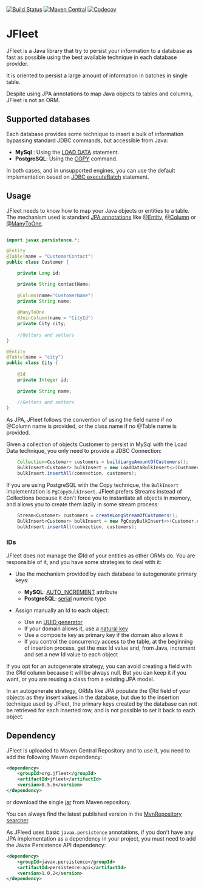 
[![Build Status](https://circleci.com/gh/jerolba/jfleet.svg?style=shield)](https://circleci.com/gh/jerolba/jfleet) 
[![Maven Central](https://maven-badges.herokuapp.com/maven-central/org.jfleet/jfleet/badge.svg?style=plastic)](https://maven-badges.herokuapp.com/maven-central/org.jfleet/jfleet)
[![Codecov](https://codecov.io/gh/jerolba/jfleet/branch/master/graph/badge.svg)](https://codecov.io/gh/jerolba/jfleet/)


# JFleet

JFleet is a Java library that try to persist your information to a database as fast as possible using the best available technique in each database provider.

It is oriented to persist a large amount of information in batches in single table.  

Despite using JPA annotations to map Java objects to tables and columns, JFleet is not an ORM.

## Supported databases

Each database provides some technique to insert a bulk of information bypassing standard JDBC commands, but accessible from Java:
 - **MySql** : Using the [LOAD DATA](https://dev.mysql.com/doc/refman/5.7/en/load-data.html) statement. 
 - **PostgreSQL**: Using the [COPY](https://www.postgresql.org/docs/9.6/static/sql-copy.html) command.

In both cases, and in unsupported engines, you can use the default implementation based on [JDBC executeBatch](https://docs.oracle.com/javase/8/docs/api/java/sql/Statement.html#executeBatch--) statement.

## Usage

JFleet needs to know how to map your Java objects or entities to a table. The mechanism used is standard [JPA annotations](https://docs.oracle.com/javaee/6/api/javax/persistence/package-summary.html) like [@Entity](https://docs.oracle.com/javaee/6/api/javax/persistence/Entity.html), [@Column](https://docs.oracle.com/javaee/6/api/javax/persistence/Column.html) or [@ManyToOne](https://docs.oracle.com/javaee/6/api/javax/persistence/ManyToOne.html). 

```java

import javax.persistence.*;

@Entity
@Table(name = "CustomerContact")
public class Customer {

    private Long id;

    private String contactName;
    
    @Column(name="CustomerName")
    private String name;
    
    @ManyToOne
    @JoinColumn(name = "CityId")
    private City city;
    
    //Getters and setters
}

@Entity
@Table(name = "city")
public class City {
    
    @Id
    private Integer id;
    
    private String name;
    
    //Getters and setters
}

```

As JPA, JFleet follows the convention of using the field name if no @Column name is provided, or the class name if no @Table name is provided. 

Given a collection of objects Customer to persist in MySql with the Load Data technique, you only need to provide a JDBC Connection:


```java
    Collection<Customer> customers = buildLargeAmountOfCustomers();
    BulkInsert<Customer> bulkInsert = new LoadDataBulkInsert<>(Customer.class);
    bulkInsert.insertAll(connection, customers);
```

If you are using PostgreSQL with the Copy technique, the `BulkInsert` implementation is `PgCopyBulkInsert`. 
JFleet prefers Streams instead of Collections because it don't force you to instantiate all objects in memory, and allows you to create them lazily in some stream process: 

```java
    Stream<Customer> customers = createLongStreamOfCustomers();
    BulkInsert<Customer> bulkInsert = new PgCopyBulkInsert<>(Customer.class);
    bulkInsert.insertAll(connection, customers);
```
### IDs

JFleet does not manage the @Id of your entities as other ORMs do. You are responsible of it, and you have some strategies to deal with it:

- Use the mechanism provided by each database to autogenerate primary keys: 
   - **MySQL**: [AUTO_INCREMENT](https://dev.mysql.com/doc/refman/5.7/en/example-auto-increment.html) attribute
   - **PostgreSQL**: [serial](https://www.postgresql.org/docs/9.6/static/datatype-numeric.html) numeric type  

- Assign manually an Id to each object:
   - Use an [UUID generator](https://en.wikipedia.org/wiki/Universally_unique_identifier)
   - If your domain allows it, use a [natural key](https://en.wikipedia.org/wiki/Natural_key)
   - Use a composite key as primary key if the domain also allows it
   - If you control the concurrency access to the table, at the beginning of insertion process, get the max Id value and, from Java, increment and set a new Id value to each object

If you opt for an autogenerate strategy, you can avoid creating a field with the @Id column because it will be always null. But you can keep it if you want, or you are reusing a class from a existing JPA model. 

In an autogenerate strategy, ORMs like JPA populate the @Id field of your objects as they insert values in the database, but due to the insertion technique used by JFleet, the primary keys created by the database can not be retrieved for each inserted row, and is not possible to set it back to each object.


## Dependency

JFleet is uploaded to Maven Central Repository and to use it, you need to add the following Maven dependency:

```xml
<dependency>
    <groupId>org.jfleet</groupId>
    <artifactId>jfleet</artifactId>
    <version>0.5.6</version>
</dependency>
```

or download the single [jar](http://central.maven.org/maven2/org/jfleet/jfleet/0.5.6/jfleet-0.5.6.jar) from Maven repository.

You can always find the latest published version in the [MvnRepository searcher](https://mvnrepository.com/artifact/org.jfleet/jfleet).

As JFleed uses basic `javax.persistence` annotations, if you don't have any JPA implementation as a dependency in your project, you must need to add the Javax Persistence API dependency:

```xml
<dependency>
    <groupId>javax.persistence</groupId>
    <artifactId>persistence-api</artifactId>
    <version>1.0.2</version>
</dependency>
```
  

